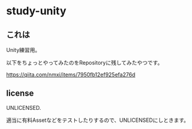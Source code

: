 # study-unity

## これは

Unity練習用。

以下をちょっとやってみたのをRepositoryに残してみたやつです。

https://qiita.com/nmxi/items/7950fb12ef925efa276d

## license

UNLICENSED.

適当に有料Assetなどをテストしたりするので、UNLICENSEDにしときます。
